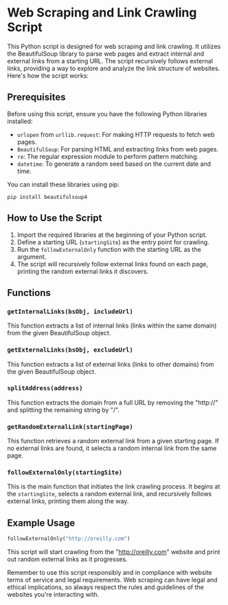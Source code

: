 # Web Scraping and Link Crawling Script

This Python script is designed for web scraping and link crawling. It utilizes the BeautifulSoup library to parse web pages and extract internal and external links from a starting URL. The script recursively follows external links, providing a way to explore and analyze the link structure of websites. Here's how the script works:

## Prerequisites

Before using this script, ensure you have the following Python libraries installed:

- `urlopen` from `urllib.request`: For making HTTP requests to fetch web pages.
- `BeautifulSoup`: For parsing HTML and extracting links from web pages.
- `re`: The regular expression module to perform pattern matching.
- `datetime`: To generate a random seed based on the current date and time.

You can install these libraries using pip:

```
pip install beautifulsoup4
```

## How to Use the Script

1. Import the required libraries at the beginning of your Python script.
2. Define a starting URL (`startingSite`) as the entry point for crawling.
3. Run the `followExternalOnly` function with the starting URL as the argument.
4. The script will recursively follow external links found on each page, printing the random external links it discovers.

## Functions

### `getInternalLinks(bsObj, includeUrl)`

This function extracts a list of internal links (links within the same domain) from the given BeautifulSoup object.

### `getExternalLinks(bsObj, excludeUrl)`

This function extracts a list of external links (links to other domains) from the given BeautifulSoup object.

### `splitAddress(address)`

This function extracts the domain from a full URL by removing the "http://" and splitting the remaining string by "/".

### `getRandomExternalLink(startingPage)`

This function retrieves a random external link from a given starting page. If no external links are found, it selects a random internal link from the same page.

### `followExternalOnly(startingSite)`

This is the main function that initiates the link crawling process. It begins at the `startingSite`, selects a random external link, and recursively follows external links, printing them along the way.

## Example Usage

```python
followExternalOnly("http://oreilly.com")
```

This script will start crawling from the "http://oreilly.com" website and print out random external links as it progresses.

Remember to use this script responsibly and in compliance with website terms of service and legal requirements. Web scraping can have legal and ethical implications, so always respect the rules and guidelines of the websites you're interacting with.
